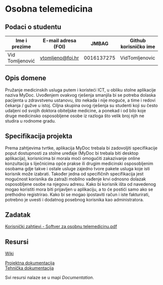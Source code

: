 # Osobna telemedicina

## Podaci o studentu

Ime i prezime | E-mail adresa (FOI) | JMBAG | Github korisničko ime
------------  | ------------------- | ----- | ---------------------
Vid Tomljenović | vtomljeno@foi.hr | 0016137275 | VidTomljenovic


## Opis domene
Pružanje medicinskih usluga putem i koristeći ICT, u obliku stolne aplikacije naziva MyDoc. Uvođenjem ovakvog rješenja smanjila bi se potreba dolaska pacijenta u zdravstvenu ustanovu, što nekada i nije moguće, a time i redovi čekanja / gužve u istoj. Ciljna skupina ovog rješenja su studenti koji su često udaljeni od svojih doktora obiteljske medicine, a ponekad i od bilo koje druge medicinsko osposobljene osobe iz razloga što velik broj njih ne studira u rodnome gradu.  

## Specifikacija projekta
Prema zahtjevima tvrtke, aplikacija MyDoc trebala bi zadovoljiti specifikacije poput dostupnosti za stolne uređaje (MyDoc bi trebala biti desktop aplikacija), korisnicima bi morala moći omogućiti zakazivanje online konzultacija s liječnicima opće prakse ili drugim medicinski osposobljenim osobama gdje takve i ostale usluge zajedno tvore pakete usluga koje isti korisnik može izabrati. Također jedna od specifičnih specifikacija jest mogućnost korisnika da zatraži mobilno vađenje krvi odnosno dolazak osposobljene osobe na njegovu adresu. 
Kako bi korisnik išta od navedenog mogao koristiti mora biti prijavljen u aplikaciju, a to će postići samo ako se prethodno registrirao. Kako bi se mogao ipostaviti račun i iste fakturirati, potrebno je uvesti i dodatnog posebnog korisnika kao administratora.

## Zadatak
[Korisnički zahtjevi - Softver za osobnu telemedicinu.pdf](https://github.com/foivz/pi2024-zadace-VidTomljenovic/blob/master/Korisni%C4%8Dki%20zahtjevi%20-%20Softver%20za%20osobnu%20telemedicinu.pdf)

## Resursi
[Wiki](https://github.com/foivz/pi2024-zadace-VidTomljenovic/wiki)

[Projektna dokumentacija](https://github.com/foivz/pi2024-zadace-VidTomljenovic/wiki/Projektna-dokumentacija) <br />
[Tehnička dokumentacija](https://github.com/foivz/pi2024-zadace-VidTomljenovic/wiki/Tehni%C4%8Dka-dokumentacija)

Svi resursi nalaze se u mapi _Documentation_.
